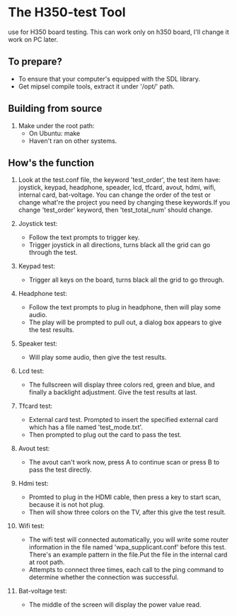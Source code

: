 # The H350-test Tool #

use for H350 board testing.
This can work only on h350 board, I'll change it work on PC later.

## To prepare? ##

* To ensure that your computer's equipped with the SDL library.
* Get mipsel compile tools, extract it under '/opt/' path.


## Building from source ##

1. Make under the root path:
    * On Ubuntu: make
    * Haven't ran on other systems.


## How's the function ##

1. Look at the test.conf file, the keyword 'test\_order', the test item have: joystick, keypad, headphone, speader, lcd, tfcard, avout, hdmi, wifi, internal card, bat-voltage. You can change the order of the test or change what're the project you need by changing these keywords.If you change 'test\_order' keyword, then 'test\_total\_num' should change.

2. Joystick test:
    * Follow the text prompts to trigger key.
    * Trigger joystick in all directions, turns black all the grid can go through the test.

3. Keypad test:
    * Trigger all keys on the board, turns black all the grid to go through.

4. Headphone test:
    * Follow the text prompts to plug in headphone, then will play some audio.
    * The play will be prompted to pull out, a dialog box appears to give the test results.

5. Speaker test:
    * Will play some audio, then give the test results. 

6. Lcd test:
    * The fullscreen will display three colors red, green and blue, and finally a backlight adjustment. Give the test results at last.

7. Tfcard test:
    * External card test. Prompted to insert the specified external card which has a file named 'test\_mode.txt'.
    * Then prompted to plug out the card to pass the test.

8. Avout test:
    * The avout can't work now, press A to continue scan or press B to pass the test directly.

9. Hdmi test:
    * Promted to plug in the HDMI cable, then press a key to start scan, because it is not hot plug.
    * Then will show three colors on the TV, after this give the test result.

10. Wifi test:
    * The wifi test will connected automatically, you will write some router information in the file named 'wpa\_supplicant.conf' before this test. There's an example pattern in the file.Put the file in the internal card at root path.
    * Attempts to connect three times, each call to the ping command to determine whether the connection was successful.

11. Bat-voltage test:
    * The middle of the screen will display the power value read. 
